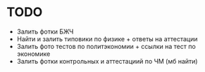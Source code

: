 # TODO #

- Залить фотки БЖЧ
- Найти и залить типовики по физике + ответы на аттестации 
- Залить фото тестов по политэкономии + ссылки на тест по экономике
- Залить фотки контрольных и аттестациий по ЧМ (мб найти)

